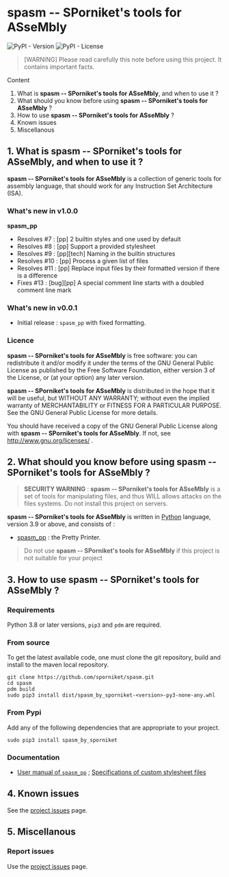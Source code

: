 # spasm -- SPorniket's tools for ASseMbly

![PyPI - Version](https://img.shields.io/pypi/v/spasm-by-sporniket)
![PyPI - License](https://img.shields.io/pypi/l/spasm-by-sporniket)


> [WARNING] Please read carefully this note before using this project. It contains important facts.

Content

1. What is **spasm -- SPorniket's tools for ASseMbly**, and when to use it ?
2. What should you know before using **spasm -- SPorniket's tools for ASseMbly** ?
3. How to use **spasm -- SPorniket's tools for ASseMbly** ?
4. Known issues
5. Miscellanous

## 1. What is **spasm -- SPorniket's tools for ASseMbly**, and when to use it ?

**spasm -- SPorniket's tools for ASseMbly** is a collection of generic tools for assembly language, that should work for any Instruction Set Architecture (ISA).

### What's new in v1.0.0

**spasm_pp**

  * Resolves #7 : [pp] 2 builtin styles and one used by default
  * Resolves #8 : [pp] Support a provided stylesheet
  * Resolves #9 : [pp][tech] Naming in the builtin structures
  * Resolves #10 : [pp] Process a given list of files
  * Resolves #11 : [pp] Replace input files by their formatted version if there is a difference
  * Fixes #13 : [bug][pp] A special comment line starts with a doubled comment line mark

### What's new in v0.0.1

* Initial release : `spasm_pp` with fixed formatting.

### Licence
 **spasm -- SPorniket's tools for ASseMbly** is free software: you can redistribute it and/or modify it under the terms of the
 GNU General Public License as published by the Free Software Foundation, either version 3 of the License, or (at your
 option) any later version.

 **spasm -- SPorniket's tools for ASseMbly** is distributed in the hope that it will be useful, but WITHOUT ANY WARRANTY; without
 even the implied warranty of MERCHANTABILITY or FITNESS FOR A PARTICULAR PURPOSE. See the GNU General Public License for
 more details.

 You should have received a copy of the GNU General Public License along with **spasm -- SPorniket's tools for ASseMbly**.
 If not, see http://www.gnu.org/licenses/ .


## 2. What should you know before using **spasm -- SPorniket's tools for ASseMbly** ?

> **SECURITY WARNING** : **spasm -- SPorniket's tools for ASseMbly** is a set of tools for manipulating files, and thus WILL allows attacks on the files systems. Do not install this project on servers.

**spasm -- SPorniket's tools for ASseMbly** is written in [Python](http://python.org) language, version 3.9 or above, and consists of :

* [spasm_pp](./README-pp.md) : the Pretty Printer.

> Do not use **spasm -- SPorniket's tools for ASseMbly** if this project is not suitable for your project

## 3. How to use **spasm -- SPorniket's tools for ASseMbly** ?

### Requirements

Python 3.8 or later versions, `pip3` and `pdm` are required.

### From source

To get the latest available code, one must clone the git repository, build and install to the maven local repository.

	git clone https://github.com/sporniket/spasm.git
	cd spasm
	pdm build
    sudo pip3 install dist/spasm_by_sporniket-<version>-py3-none-any.whl

### From Pypi
Add any of the following dependencies that are appropriate to your project.

```
sudo pip3 install spasm_by_sporniket
```

### Documentation

* [User manual of `spasm_pp`](./README-pp.md) ; [Specifications of custom stylesheet files](./README-pp--stylesheet.md)

## 4. Known issues
See the [project issues](https://github.com/sporniket/spasm/issues) page.

## 5. Miscellanous

### Report issues
Use the [project issues](https://github.com/sporniket/spasm/issues) page.
